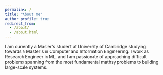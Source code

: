 ```yaml
---
permalink: /
title: "About me"
author_profile: true
redirect_from: 
  - /about/
  - /about.html
---
```


I am currently a Master's student at University of Cambridge studying towards a Master's in Computer and Information Engineering. I work as Research Engineer in ML, and I am passionate of approaching difficult problems spanning from the most fundamental mathsy problems to building large-scale systems.
